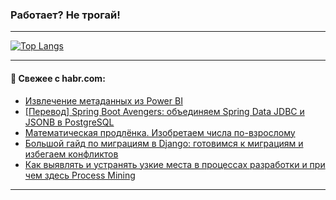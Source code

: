 ### Работает? Не трогай!

---
<!--
#### 🛠️ Technical stack:

![Java](https://img.shields.io/badge/Java-informational?logo=Oracle&style=flat&logoColor=white&color=FF4500)
![Kotlin](https://img.shields.io/badge/Kotlin-informational?logo=Kotlin&style=flat&logoColor=white&color=774D97)
![TS](https://img.shields.io/badge/TypeScript-informational?logo=typeScript&style=flat&logoColor=black&color=017acc)
![Python](https://img.shields.io/badge/Python-informational?logo=Python&style=flat&logoColor=black&color=ffdd54) <br>
![Spring](https://img.shields.io/badge/Spring-informational?logo=Spring&style=flat&logoColor=white&color=6DB33F) 
![SpringBoot](https://img.shields.io/badge/SpringBoot-informational?logo=SpringBoot&style=flat&logoColor=white&color=6DB33F)
![Nest](https://img.shields.io/badge/NestJS-informational?logo=NestJS&style=flat&logoColor=white&color=E0234E) 
![NodeJS](https://img.shields.io/badge/NodeJS-informational?logo=node.js&style=flat&logoColor=white&color=70A760)<br>
![PostgreSQL](https://img.shields.io/badge/PostgreSQL-informational?logo=PostgreSQL&style=flat&logoColor=white&color=DAA520)
![MongoDB](https://img.shields.io/badge/MongoDB-informational?logo=MongoDB&style=flat&logoColor=white&color=870000)
![Apache](https://img.shields.io/badge/Apache-informational?logo=apache&style=flat&logoColor=white&color=f74e28)

___ 
-->

<!--- #### 🛠️ : --->

[![Top Langs](https://github-readme-stats-82jvfl3w3-advtsettinggmailcoms-projects.vercel.app/api/top-langs/?username=zloylis&langs_count=10&hide_title=true&title_color=e6edf3&size_weight=0.5&count_weight=0.5&layout=compact&hide_progress=true&hide_border=true&theme=dracula)](https://github.com/zloylis)

<!---


####  :octocat:&nbsp;&nbsp; Статистика:

![GitHub stats](https://github-readme-stats-u2qms2cxw-advtsettinggmailcoms-projects.vercel.app/api?username=zloylis&show_icons=true&hide_border=true&theme=dracula&title_color=e6edf3&include_all_commits=true&count_private=true&hide_rank=false&hide_title=true&rank_icon=github)
-->
---

#### 💬 Свежее с habr.com:

<!-- BLOG-POST-LIST:START -->
- [Извлечение метаданных из Power BI](https://habr.com/ru/articles/862052/?utm_source=habrahabr&utm_medium=rss&utm_campaign=862052)
- [[Перевод] Spring Boot Avengers: объединяем Spring Data JDBC и JSONB в PostgreSQL](https://habr.com/ru/companies/T1Holding/articles/858762/?utm_source=habrahabr&utm_medium=rss&utm_campaign=858762)
- [Математическая продлёнка. Изобретаем числа по-взрослому](https://habr.com/ru/articles/861904/?utm_source=habrahabr&utm_medium=rss&utm_campaign=861904)
- [Большой гайд по миграциям в Django: готовимся к миграциям и избегаем конфликтов](https://habr.com/ru/companies/idaproject/articles/861386/?utm_source=habrahabr&utm_medium=rss&utm_campaign=861386)
- [Как выявлять и устранять узкие места в процессах разработки и при чем здесь Process Mining](https://habr.com/ru/companies/vk/articles/861106/?utm_source=habrahabr&utm_medium=rss&utm_campaign=861106)
<!-- BLOG-POST-LIST:END -->

---

